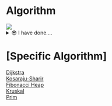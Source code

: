 # Algorithm
<img src="https://cdn.discordapp.com/attachments/837197524989116469/893160736979828756/nice-old-man.gif"/>
<details>
<summary>😎 I have done....  </summary>
<div markdown="1">

<!-- 
|번호|[이름](https://www.acmicpc.net/problem/번호)|[⭕](./BOJ/cpp/번호_이름.cpp)|❌|  
-->
## [BOJ]  
|num|name|![C++](https://img.shields.io/badge/-C++-00599C?style=plastic&logo=c)|![Python](https://img.shields.io/badge/-Python-8fcfd1?style=plastic&logo=Python)|
|:---:|:---|:---:|:---:|  
|1002|[터렛](https://www.acmicpc.net/problem/1002)|[⭕](./BOJ/cpp/1002_터렛.cpp)|❌|  
|1003|[피보나치함수](https://www.acmicpc.net/problem/1003)|[⭕](./BOJ/cpp/1003_피보나치%20함수.cpp)|❌|  
|1004|[어린왕자](https://www.acmicpc.net/problem/1004)|[⭕](./BOJ/cpp/1004_어린왕자.cpp)|❌|  
|1009|[분산처리](https://www.acmicpc.net/problem/1009)|[⭕](./BOJ/cpp/1009_분산처리.cpp)|❌| 
|1032|[명령 프롬포트](https://www.acmicpc.net/problem/1032)|[⭕](./BOJ/cpp/1032_명령프롬포트.cpp)|❌|  
|1075|[나누기](https://www.acmicpc.net/problem/1075)|[⭕](./BOJ/cpp/1075_나누기.cpp)|❌|  
|1076|[저항](https://www.acmicpc.net/problem/1076)|[⭕](./BOJ/cpp/1076_저항.cpp)|❌|  
|1085|[직사각형에서 탈출](https://www.acmicpc.net/problem/1085)|[⭕](./BOJ/cpp/1085_직사각형에서%20탈출.cpp)|❌|  
|1100|[하얀 칸](https://www.acmicpc.net/problem/1100)|[⭕](./BOJ/cpp/1100_하얀%20칸.cpp)|❌|
|1110|[더하기 사이클](https://www.acmicpc.net/problem/1100)|[⭕](./BOJ/cpp/1110_더하기사이클.cpp)|❌|  
|1145|[적어도 대부분의 배수](https://www.acmicpc.net/problem/1110)|[⭕](./BOJ/cpp/1145_적어도%20대부분의%20배수.cpp)|❌|
|1152|[단어의 개수](https://www.acmicpc.net/problem/1145)|[⭕](./BOJ/cpp/1152_단어의%20개수.cpp)|❌|
|1157|[단어공부](https://www.acmicpc.net/problem/1157)|[⭕](./BOJ/cpp/1157_단어공부.cpp)|❌| 
|1159|[농구경기](https://www.acmicpc.net/problem/1159)|[⭕](./BOJ/cpp/1159_농구경기.cpp)|❌|  
|1173|[운동](https://www.acmicpc.net/problem/1173)|[⭕](./BOJ/cpp/1173_운동.cpp)|❌| 
|1260|[DFS와BFS](https://www.acmicpc.net/problem/1260)|[⭕](./BOJ/cpp/1260_DFS와BFS.cpp)|[⭕](./BOJ/python/1260_DFS와BFS.py)|
|1263|[시간관리](https://www.acmicpc.net/problem/1152)|[⭕](./BOJ/cpp/1263_시간관리.cpp)|❌|  
|1347|[미로만들기](https://www.acmicpc.net/problem/1347)|[⭕](./BOJ/cpp/1347_미로만들기.cpp)|❌| 
|1389|[케빈베이컨의6단계법칙](https://www.acmicpc.net/problem/1389)|[⭕](./BOJ/cpp/1389_케빈베이컨의6단계법칙.cpp)|❌|  
|1455|[뒤집기II](https://www.acmicpc.net/problem/1455)|[⭕](./BOJ/cpp/1455_뒤집기II.cpp)|❌|  
|1476|[날짜계산](https://www.acmicpc.net/problem/1476)|[⭕](./BOJ/cpp/1476_날짜계산.cpp)|❌|
|1697|[숨바꼭질](https://www.acmicpc.net/problem/1697)|[⭕](./BOJ/cpp/1697_숨바꼭질.cpp)|❌|  
|1912|[연속합](https://www.acmicpc.net/problem/1912)|[⭕](./BOJ/cpp/1912_연속합.cpp)|❌| 
|1958|[LCS3](https://www.acmicpc.net/problem/1958)|[⭕](./BOJ/cpp/1958_LCS3.cpp)|❌|  
|2309|[일곱난쟁이](https://www.acmicpc.net/problem/2309)|[⭕](./BOJ/cpp/2309_일곱난쟁이.cpp)|❌|  
|2636|[치즈](https://www.acmicpc.net/problem/2636)|[⭕](./BOJ/cpp/2636_치즈.cpp)|❌|  
|2750|[수 정렬하기](https://www.acmicpc.net/problem/2750)|[⭕](./BOJ/cpp/2750_수정렬하기.cpp)|❌|  
|3003|[킹,퀸,룩,비숍,나이트,폰](https://www.acmicpc.net/problem/3003)|[⭕](./BOJ/cpp/3003_킹,퀸,룩,비숍,나이트,폰.cpp)|❌|  
|3048|[개미](https://www.acmicpc.net/problem/3048)|[⭕](./BOJ/cpp/3048_개미.cpp)|❌| 
|5212|[지구온난화](https://www.acmicpc.net/problem/5212)|[⭕](./BOJ/cpp/5212_지구온난화.cpp)|❌| 
|10813|[공바꾸기](https://www.acmicpc.net/problem/10813)|[⭕](./BOJ/cpp/10813_공바꾸기.cpp)|❌|  
|10844|[쉬운계단수](https://www.acmicpc.net/problem/10844)|[⭕](./BOJ/cpp/10844_쉬운계단수.cpp)|❌|  
|11047|[동전0](https://www.acmicpc.net/problem/11047)|[⭕](./BOJ/cpp/11047_동전0.cpp)|❌|  
|11726|[2xn타일링](https://www.acmicpc.net/problem/11726)|[⭕](./BOJ/cpp/11726_2xn타일링.cpp)|❌|  
|14916|[거스름돈](https://www.acmicpc.net/problem/14916)|[⭕](./BOJ/cpp/14916_거스름돈.cpp)|❌|  
|16500|[문자열판별](https://www.acmicpc.net/problem/16500)|[⭕](./BOJ/cpp/16500_문자열판별.cpp)|❌|  
|16958|[텔레포트](https://www.acmicpc.net/problem/16958)|[⭕](./BOJ/cpp/16958_텔레포트.cpp)|❌|  
|17419|[비트가넘쳐흘러](https://www.acmicpc.net/problem/17419)|[⭕](./BOJ/cpp/17419_비트가넘쳐흘러.cpp)|❌|  
|18405|[경쟁적전염](https://www.acmicpc.net/problem/18405)|[⭕](./BOJ/cpp/18405_경쟁적전염.cpp)|❌|  
|13460|[구슬탈출2](https://www.acmicpc.net/problem/13460)|❌|[⭕](./BOJ/cpp/13460_구슬탈출2.py)|
</div>
</details>

# [Specific Algorithm]
[Dijkstra](./Specific%20Algorithm/Dijkstra)  
[Kosaraju-Sharir](./Specific%20Algorithm/Kosaraju-Sharir)  
[Fibonacci Heap](./Specific%20Algorithm/FibonacciHeap)  
[Kruskal](./Specific%20Algorithm/Kruskal)  
[Prim](./Specific%20Algorithm/Prim)
